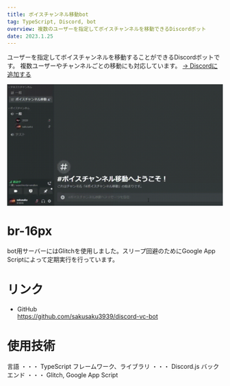 ```yaml
---
title: ボイスチャンネル移動bot
tag: TypeScript, Discord, bot
overview: 複数のユーザーを指定してボイスチャンネルを移動できるDiscordボット
date: 2023.1.25
---
```


ユーザーを指定してボイスチャンネルを移動することができるDiscordボットです。
複数ユーザーやチャンネルごとの移動にも対応しています。
[→ Discordに追加する](https://discord.com/api/oauth2/authorize?client_id=1044007415680598068&permissions=2164262912&scope=bot%20applications.commands)

![](/public/posts/discord-vc/video.gif)
# br-16px

bot用サーバーにはGlitchを使用しました。スリープ回避のためにGoogle App Scriptによって定期実行を行っています。

# リンク
- GitHub  
  https://github.com/sakusaku3939/discord-vc-bot


# 使用技術
言語 ・・・ TypeScript
フレームワーク、ライブラリ ・・・ Discord.js
バックエンド ・・・ Glitch, Google App Script